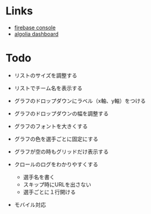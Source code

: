 # Links

- [firebase console](https://console.firebase.google.com/project/npb-career-stats-visualizer/overview)
- [algolia dashboard](https://www.algolia.com/apps/EO4ZHG0463/dashboard)

# Todo

- リストのサイズを調整する
- リストでチーム名を表示する

- グラフのドロップダウンにラベル（x軸、y軸）をつける
- グラフのドロップダウンの幅を調整する
- グラフのフォントを大きくする
- グラフの色を選手ごとに固定にする
- グラフが空の時もグリッドだけ表示する

- クロールのログをわかりやすくする
  - 選手名を書く
  - スキップ時にURLを出さない
  - 選手ごとに１行開ける

- モバイル対応